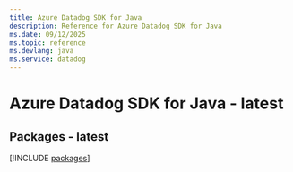 ```yaml
---
title: Azure Datadog SDK for Java
description: Reference for Azure Datadog SDK for Java
ms.date: 09/12/2025
ms.topic: reference
ms.devlang: java
ms.service: datadog
---
```

# Azure Datadog SDK for Java - latest
## Packages - latest
[!INCLUDE [packages](datadog-index.md)]